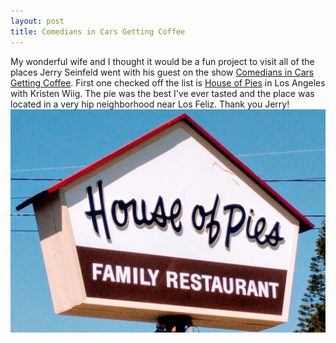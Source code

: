 ```yaml
---
layout: post
title: Comedians in Cars Getting Coffee
---
```

My wonderful wife and I thought it would be a fun project to visit all of the places Jerry Seinfeld went with his guest on the show
<a href="https://en.wikipedia.org/wiki/Comedians_in_Cars_Getting_Coffee">Comedians in Cars Getting Coffee</a>.  First one checked off the list is <a href="http://houseofpiesla.com">House of Pies</a> in Los Angeles with Kristen Wiig.  The pie was the
best I've ever tasted and the place was located in a very hip neighborhood near Los Feliz.  Thank you Jerry!
![pies](/images/pies.jpg)
